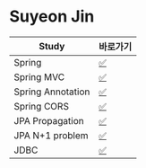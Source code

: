 # Suyeon Jin

|Study|바로가기|
|---|---|
|Spring|[:white_check_mark:](./spring.md)|
|Spring MVC|[:white_check_mark:](./mvc.md)|
|Spring Annotation|[:white_check_mark:](./annotation.md)|
|Spring CORS|[:white_check_mark:](./cors.md)|
|JPA Propagation|[:white_check_mark:](./propagation.md)|
|JPA N+1 problem|[:white_check_mark:](./n+1.md)|
|JDBC|[:white_check_mark:](./jdbc.md)|
